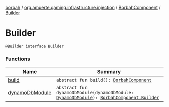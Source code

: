 [borbah](../../../index.md) / [org.amuerte.gaming.infrastructure.injection](../../index.md) / [BorbahComponent](../index.md) / [Builder](./index.md)

# Builder

`@Builder interface Builder`

### Functions

| Name | Summary |
|---|---|
| [build](build.md) | `abstract fun build(): `[`BorbahComponent`](../index.md) |
| [dynamoDbModule](dynamo-db-module.md) | `abstract fun dynamoDbModule(dynamoDbModule: `[`DynamoDbModule`](../../-dynamo-db-module/index.md)`): `[`BorbahComponent.Builder`](./index.md) |
